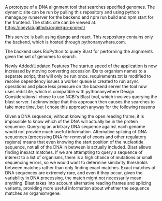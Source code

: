 A prototype of a DNA alignment tool that searches specified genomes. The dynamic site can be run by pulling this repository and using python manage.py runserver for the backend and npm run build and npm start for the frontend. The static site can be viewed at: https://joeytab.github.io/ginkgo-project/

This service is built using django and react. This respository contains only the backend, which is hosted through pythonanywhere.com.

The backend uses BioPython to query Blast for performing the alignments given the set of genomes to search.

Newly Added/Updated Features
The startup speed of the application is now increased by moving converting accession IDs to organism names to a separate script, that will only be run once.
requirements.txt is modified to resolve dependency issues
a worker queue is created to run async operations and place less pressure on the backend server
the tool now uses redisLite, which is compatible with pythonanywhere
Design Considerations
I chose to use NCBI's Blast tool, which involves querying the blast server. I acknowledge that this approach then causes the searches to take more time, but I chose this approach anyway for the following reasons

Given a DNA sequence, without knowing the open reading frame, it is impossible to know which of the DNA will actually be in the protein sequence. Querying an arbitrary DNA sequence against each genome would not provide much useful information.
Alternative splicing of DNA sequences (processing DNA for removal of exons and other regulatory regions) means that even knowing the start position of the nucleotide sequence, not all of the DNA in between is actually included.
Blast allows finding inexact matches. If we are attempting to query a sequence of interest to a list of organisms, there is a high chance of mutations or small sequencing errors, so we would want to determine similarity thresholds between matches rather than only finding exact matches.
Exact matches of DNA sequences are extremely rare, and even if they occur, given the variability in DNA processing, the match might not necessarily mean anything. Blast takes into account alternative reading frames and splicing variants, providing more useful information about whether the sequence matches an organism/gene.

